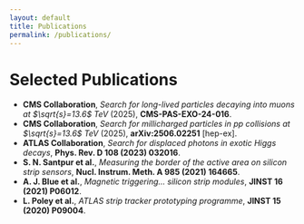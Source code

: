 ```yaml
---
layout: default
title: Publications
permalink: /publications/
---
```


# Selected Publications

- **CMS Collaboration**, *Search for long-lived particles decaying into muons at $\sqrt{s}=13.6$ TeV* (2025), **CMS-PAS-EXO-24-016**.  
- **CMS Collaboration**, *Search for millicharged particles in $pp$ collisions at $\sqrt{s}=13.6$ TeV* (2025), **arXiv:2506.02251** [hep-ex].  
- **ATLAS Collaboration**, *Search for displaced photons in exotic Higgs decays*, **Phys. Rev. D 108 (2023) 032016**.  
- **S. N. Santpur et al.**, *Measuring the border of the active area on silicon strip sensors*, **Nucl. Instrum. Meth. A 985 (2021) 164665**.  
- **A. J. Blue et al.**, *Magnetic triggering… silicon strip modules*, **JINST 16 (2021) P06012**.  
- **L. Poley et al.**, *ATLAS strip tracker prototyping programme*, **JINST 15 (2020) P09004**.
